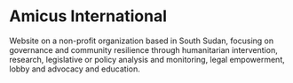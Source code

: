 # Amicus International
Website on a non-profit organization based in South Sudan, focusing on governance and community resilience through humanitarian intervention, research, legislative or policy analysis and monitoring, legal empowerment, lobby and advocacy and education.

